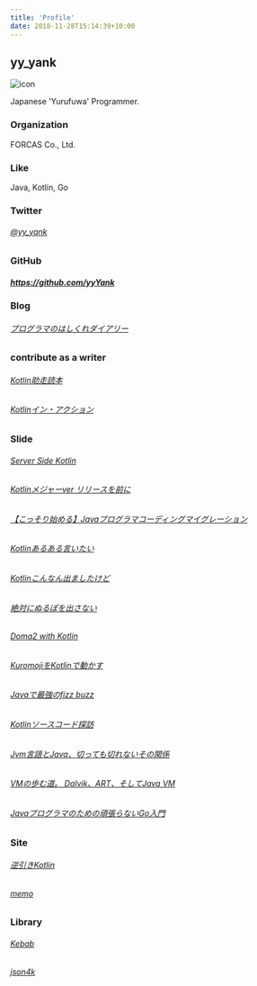 ```yaml
---
title: 'Profile'
date: 2018-11-28T15:14:39+10:00
---
```


## yy_yank

![icon](https://avatars3.githubusercontent.com/u/3250718?v=3&s=460)

Japanese 'Yurufuwa' Programmer.


### Organization

FORCAS Co., Ltd.

### Like 
                     
Java, Kotlin, Go

### Twitter</span></h3>

###### [@yy_yank](https://twitter.com/yy_yank)

### GitHub

##### https://github.com/yyYank
                     

### Blog

###### [プログラマのはしくれダイアリー](https://yyyank.blogspot.jp/)

### contribute as a writer

###### [Kotlin助走読本](https://drive.google.com/file/d/0Bylpznm149-gTGRjOFRkWm9PODg/view)  
###### [Kotlinイン・アクション](https://www.amazon.co.jp/dp/B076Q2L1M6/ref=cm_sw_r_tw_awdo_c_x_LMA.BbPBEM027)


### Slide

###### [Server Side Kotlin](https://www.slideshare.net/yyyank/server-side-kotlin-49030491)  
###### [Kotlinメジャーver リリースを前に](https://www.slideshare.net/yyyank/kotlinver)
###### [【こっそり始める】Javaプログラマコーディングマイグレーション](https://www.slideshare.net/yyyank/java-55600699)
###### [Kotlinあるある言いたい](https://www.slideshare.net/yyyank/kotlin-58781668)
###### [Kotlinこんなん出ましたけど](https://www.slideshare.net/yyyank/kotlin-60377622)
###### [絶対にぬるぽを出さない](https://www.slideshare.net/yyyank/ss-62257220)
###### [Doma2 with Kotlin](https://www.slideshare.net/yyyank/doma2-with-kotlin)
###### [KuromojiをKotlinで動かす](https://www.slideshare.net/yyyank/kuromojikotlin)
###### [Javaで最強のfizz buzz](https://www.slideshare.net/yyyank/javafizz-buzz)
###### [Kotlinソースコード探訪](https://www.slideshare.net/yyyank/kotlin-69542943)
###### [Jvm言語とJava、切っても切れないその関係](https://www.slideshare.net/yyyank/jvmjava-69784006)
###### [VMの歩む道。 Dalvik、ART、そしてJava VM](https://www.slideshare.net/yyyank/vm-dalvikartjava-vm)
###### [Javaプログラマのための頑張らないGo入門](https://www.slideshare.net/yyyank/javago)


### Site
                     
###### [逆引きKotlin](https://kotlin-rev-solution.herokuapp.com/)
###### [memo](./docs)
                     
### Library

###### [Kebab](https://github.com/yyYank/Kebab)
###### [json4k](https://github.com/skrap-json4k/skrap-json4k)
